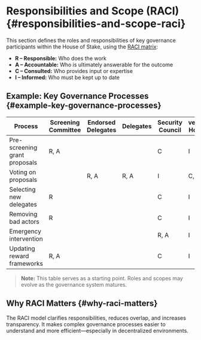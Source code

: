 # Responsibilities and Scope (RACI) {#responsibilities-and-scope-raci}

This section defines the roles and responsibilities of key governance participants within the House of Stake, using the [RACI matrix](https://en.wikipedia.org/wiki/Responsibility_assignment_matrix):

- **R – Responsible:** Who does the work
- **A – Accountable:** Who is ultimately answerable for the outcome
- **C – Consulted:** Who provides input or expertise
- **I – Informed:** Who must be kept up to date

## Example: Key Governance Processes {#example-key-governance-processes}

| Process                       | Screening Committee | Endorsed Delegates | Delegates | Security Council | veNEAR Holders |
| ----------------------------- | ------------------- | ------------------ | --------- | ---------------- | -------------- |
| Pre-screening grant proposals | R, A                |                    |           | C                | I              |
| Voting on proposals           |                     | R, A               | R, A      | I                | C, A           |
| Selecting new delegates       | R                   |                    |           | C                | I              |
| Removing bad actors           | R                   |                    |           | C                | I              |
| Emergency intervention        |                     |                    |           | R, A             | I              |
| Updating reward frameworks    | R, A                |                    |           | C                | I              |

> **Note:** This table serves as a starting point. Roles and scopes may evolve as the governance system matures.

## Why RACI Matters {#why-raci-matters}

The RACI model clarifies responsibilities, reduces overlap, and increases transparency. It makes complex governance processes easier to understand and more efficient—especially in decentralized environments.
